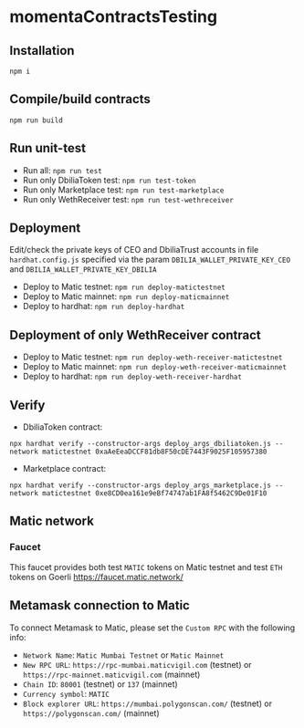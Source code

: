 # momentaContractsTesting

## Installation

`npm i`

## Compile/build contracts

`npm run build`

## Run unit-test

- Run all: `npm run test`
- Run only DbiliaToken test: `npm run test-token`
- Run only Marketplace test: `npm run test-marketplace`
- Run only WethReceiver test: `npm run test-wethreceiver`

## Deployment

Edit/check the private keys of CEO and DbiliaTrust accounts in file `hardhat.config.js`
specified via the param `DBILIA_WALLET_PRIVATE_KEY_CEO` and `DBILIA_WALLET_PRIVATE_KEY_DBILIA`

- Deploy to Matic testnet: `npm run deploy-matictestnet`
- Deploy to Matic mainnet: `npm run deploy-maticmainnet`
- Deploy to hardhat: `npm run deploy-hardhat`

## Deployment of only WethReceiver contract

- Deploy to Matic testnet: `npm run deploy-weth-receiver-matictestnet`
- Deploy to Matic mainnet: `npm run deploy-weth-receiver-maticmainnet`
- Deploy to hardhat: `npm run deploy-weth-receiver-hardhat`

## Verify

- DbiliaToken contract:

`npx hardhat verify --constructor-args deploy_args_dbiliatoken.js --network matictestnet 0xaAeEeaDCCF81db8F50cDE7443F9025F105957380`

- Marketplace contract:

`npx hardhat verify --constructor-args deploy_args_marketplace.js --network matictestnet 0xe8CD0ea161e9eBf74747ab1FA8f5462C9De01F10`

## Matic network

### Faucet

This faucet provides both test `MATIC` tokens on Matic testnet and test `ETH` tokens on Goerli
https://faucet.matic.network/

## Metamask connection to Matic

To connect Metamask to Matic, please set the `Custom RPC` with the following info:

- `Network Name`: `Matic Mumbai Testnet` or `Matic Mainnet`
- `New RPC URL`: `https://rpc-mumbai.maticvigil.com` (testnet) or `https://rpc-mainnet.maticvigil.com` (mainnet)
- `Chain ID`: `80001` (testnet) or `137` (mainnet)
- `Currency symbol`: `MATIC`
- `Block explorer URL`: `https://mumbai.polygonscan.com/` (testnet) or `https://polygonscan.com/` (mainnet)